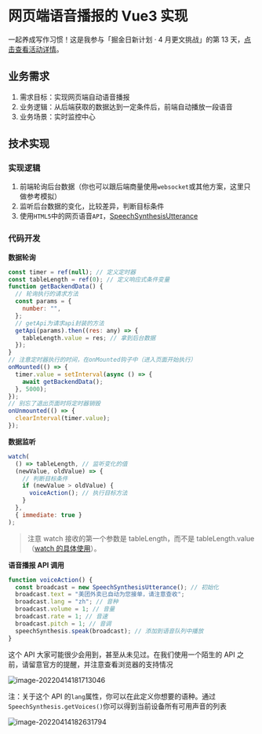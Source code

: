 # 网页端语音播报的 Vue3 实现

一起养成写作习惯！这是我参与「掘金日新计划 · 4 月更文挑战」的第 13 天，[点击查看活动详情](https://juejin.cn/post/7080800226365145118)。

## 业务需求

1. 需求目标：实现网页端自动语音播报
2. 业务逻辑：从后端获取的数据达到一定条件后，前端自动播放一段语音
3. 业务场景：实时监控中心

## 技术实现

### 实现逻辑

1. 前端轮询后台数据（你也可以跟后端商量使用`websocket`或其他方案，这里只做参考模拟）
2. 监听后台数据的变化，比较差异，判断目标条件
3. 使用`HTML5`中的网页语音`API`，[SpeechSynthesisUtterance](https://developer.mozilla.org/zh-CN/docs/Web/API/SpeechSynthesisUtterance)

### 代码开发

**数据轮询**

```javascript
const timer = ref(null); // 定义定时器
const tableLength = ref(0); // 定义响应式条件变量
function getBackendData() {
  // 轮询执行的请求方法
  const params = {
    number: "",
  };
  // getApi为请求api封装的方法
  getApi(params).then((res: any) => {
    tableLength.value = res; // 拿到后台数据
  });
}
// 注意定时器执行的时间，在onMounted钩子中（进入页面开始执行）
onMounted(() => {
  timer.value = setInterval(async () => {
    await getBackendData();
  }, 5000);
});
// 别忘了退出页面时将定时器销毁
onUnmounted(() => {
  clearInterval(timer.value);
});
```

**数据监听**

```javascript
watch(
  () => tableLength, // 监听变化的值
  (newValue, oldValue) => {
    // 判断目标条件
    if (newValue > oldValue) {
      voiceAction(); // 执行目标方法
    }
  },
  { immediate: true }
);
```

> 注意 watch 接收的第一个参数是 tableLength，而不是 tableLength.value（[watch 的具体使用](https://staging-cn.vuejs.org/api/reactivity-core.html#watch)）。

**语音播报 API 调用**

```javascript
function voiceAction() {
  const broadcast = new SpeechSynthesisUtterance(); // 初始化
  broadcast.text = "美团外卖已自动为您接单，请注意查收";
  broadcast.lang = "zh"; // 音种
  broadcast.volume = 1; // 音量
  broadcast.rate = 1; // 音速
  broadcast.pitch = 1; // 音调
  speechSynthesis.speak(broadcast); // 添加到语音队列中播放
}
```

这个 API 大家可能很少会用到，甚至从未见过。在我们使用一个陌生的 API 之前，请留意官方的提醒，并注意查看浏览器的支持情况

![image-20220414181713046](https://pictures-1312013355.cos.ap-guangzhou.myqcloud.com/pictures/202204141817067.png)

注：关于这个 API 的`lang`属性，你可以在此定义你想要的语种。通过`SpeechSynthesis.getVoices()`你可以得到当前设备所有可用声音的列表

![image-20220414182631794](https://pictures-1312013355.cos.ap-guangzhou.myqcloud.com/pictures/202204141826840.png)
